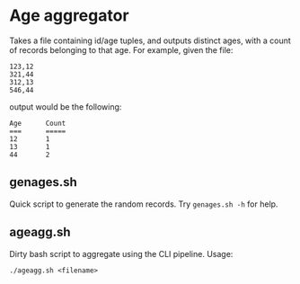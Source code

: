 Age aggregator
==============

Takes a file containing id/age tuples, and outputs distinct ages, with a count
of records belonging to that age.  For example, given the file:

```
123,12
321,44
312,13
546,44
```

output would be the following:

```
Age      Count
===      =====
12       1
13       1
44       2
```

genages.sh
----------
Quick script to generate the random records.  Try `genages.sh -h` for help.

ageagg.sh
---------
Dirty bash script to aggregate using the CLI pipeline.  Usage:
```
./ageagg.sh <filename>
```

